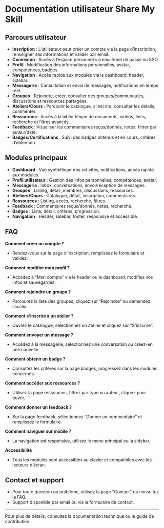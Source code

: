 # Documentation utilisateur Share My Skill

## Parcours utilisateur

- **Inscription** : L’utilisateur peut créer un compte via la page d’inscription, renseigner ses informations et valider par email.
- **Connexion** : Accès à l’espace personnel via email/mot de passe ou SSO.
- **Profil** : Modification des informations personnelles, avatar, compétences, badges.
- **Navigation** : Accès rapide aux modules via le dashboard, header, sidebar.
- **Messagerie** : Consultation et envoi de messages, notifications en temps réel.
- **Groupes** : Rejoindre, créer, consulter des groupes/communautés, discussions et ressources partagées.
- **Ateliers/Cours** : Parcourir le catalogue, s’inscrire, consulter les détails, commenter.
- **Ressources** : Accès à la bibliothèque de documents, vidéos, liens, recherche et filtres avancés.
- **Feedback** : Visualiser les commentaires reçus/donnés, notes, filtrer par auteur/date.
- **Badges/Certifications** : Suivi des badges obtenus et en cours, critères d’obtention.

## Modules principaux

- **Dashboard** : Vue synthétique des activités, notifications, accès rapide aux modules.
- **Profil utilisateur** : Gestion des infos personnelles, compétences, avatar.
- **Messagerie** : Inbox, conversations, envoi/réception de messages.
- **Groupes** : Listing, détail, membres, discussions, ressources.
- **Ateliers/Cours** : Catalogue, détail, inscription, commentaires.
- **Ressources** : Listing, accès, recherche, filtres.
- **Feedback** : Commentaires reçus/donnés, notes, recherche.
- **Badges** : Liste, détail, critères, progression.
- **Navigation** : Header, sidebar, footer, responsive et accessible.

## FAQ

**Comment créer un compte ?**
- Rendez-vous sur la page d’inscription, remplissez le formulaire et validez.

**Comment modifier mon profil ?**
- Accédez à “Mon compte” via le header ou le dashboard, modifiez vos infos et sauvegardez.

**Comment rejoindre un groupe ?**
- Parcourez la liste des groupes, cliquez sur “Rejoindre” ou demandez l’accès.

**Comment s’inscrire à un atelier ?**
- Ouvrez le catalogue, sélectionnez un atelier et cliquez sur “S’inscrire”.

**Comment envoyer un message ?**
- Accédez à la messagerie, sélectionnez une conversation ou créez-en une nouvelle.

**Comment obtenir un badge ?**
- Consultez les critères sur la page badges, progressez dans les modules concernés.

**Comment accéder aux ressources ?**
- Utilisez la page ressources, filtrez par type ou auteur, cliquez pour ouvrir.

**Comment donner un feedback ?**
- Sur la page feedback, sélectionnez “Donner un commentaire” et remplissez le formulaire.

**Comment naviguer sur mobile ?**
- La navigation est responsive, utilisez le menu principal ou la sidebar.

**Accessibilité**
- Tous les modules sont accessibles au clavier et compatibles avec les lecteurs d’écran.

## Contact et support

- Pour toute question ou problème, utilisez la page “Contact” ou consultez la FAQ.
- Support disponible par email ou via le formulaire de contact.

---

Pour plus de détails, consultez la documentation technique ou le guide de contribution.
